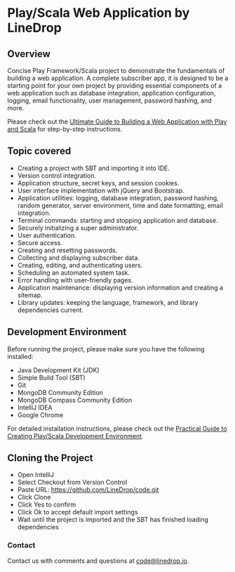 # Play/Scala Web Application by LineDrop

## Overview

Concise Play Framework/Scala project to demonstrate the fundamentals of building a web application. A complete subscriber app, it is designed to be a starting point for your own project by providing essential components of a web application such as database integration, application configuration, logging, email functionality, user management, password hashing, and more.

Please check out the <a href="https://code.linedrop.io/guides/Ultimate-Guide-to-Building-a-Web-Application-with-Play-and-Scala">Ultimate Guide to Building a Web Application with Play and Scala</a> for step-by-step instructions.

## Topic covered
- Creating a project with SBT and importing it into IDE.
- Version control integration.
- Application structure, secret keys, and session cookies.
- User interface implementation with jQuery and Bootstrap.
- Application utilities: logging, database integration, password hashing, random generator, server environment, time and date formatting, email integration.
- Terminal commands: starting and stopping application and database.
- Securely initializing a super administrator.
- User authentication.
- Secure access.
- Creating and resetting passwords.
- Collecting and displaying subscriber data.
- Creating, editing, and authenticating users.
- Scheduling an automated system task.
- Error handling with user-friendly pages.
- Application maintenance: displaying version information and creating a sitemap.
- Library updates: keeping the language, framework, and library dependencies current.

## Development Environment

Before running the project, please make sure you have the following installed:

- Java Development Kit (JDK)
- Simple Build Tool (SBT)
- Git
- MongoDB Community Edition
- MongoDB Compass Community Edition
- IntelliJ IDEA
- Google Chrome

For detailed installation instructions, please check out the <a href="https://code.linedrop.io/guides/Practical-Guide-to-Creating-Play-Scala-Development-Environment">Practical Guide to Creating Play/Scala Development Environment</a>.

## Cloning the Project

- Open IntelliJ
- Select Checkout from Version Control
- Paste URL: https://github.com/LineDrop/code.git
- Click Clone
- Click Yes to confirm
- Click Ok to accept default import settings
- Wait until the project is imported and the SBT has finished loading dependencies

### Contact 

Contact us with comments and questions at <a href="mailto:code@linedrop.io">code@linedrop.io</a>.  